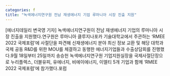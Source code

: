 ```yaml
---
categories: f
title: "녹색에너지연구원 전남 재생에너지 기업 루마니아 시장 진출 지원"
---
```

[에너지데일리 변국영 기자] 녹색에너지연구원이 전남 재생에너지 기업의 루마니아 시장 진출을 지원했다.연구원은 루마니아 클루지나포카 기술대학교에서 주관하는 ‘RMEE 2022 국제포럼’에 사절단을 파견해 신재생에너지 분야 최신 정보 교환 및 해당 대학과 국제 공동 R&D를 위한 MOU를 체결하고 동행한 에너지기업들과 수출상담회를 진행했다.9월 18일부터 25일까지 송승헌 녹색에너지연구원 기업지원실장을 국제사절단장으로 누리플렉스, 더블유피, 유에너지, 비에이에너지, 이엘티 5개 기업과 함께 ‘RMEE 2022 국제포럼’에 참가했다.포럼